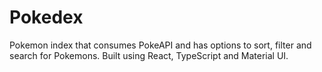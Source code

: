 # Pokedex
Pokemon index that consumes PokeAPI and has options to sort, filter and search for Pokemons. Built using React, TypeScript and Material UI.
